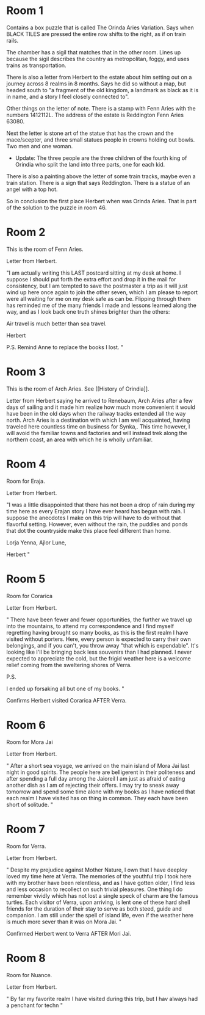 # Room 1
Contains a box puzzle that is called The Orinda Aries Variation. Says when BLACK TILES are pressed the entire row shifts to the right, as if on train rails.

The chamber has a sigil that matches that in the other room. Lines up because the sigil describes the country as metropolitan, foggy, and uses trains as transportation.

There is also a letter from Herbert to the estate about him setting out on a journey across 8 realms in 8 months. Says he did so without a map, but headed south to "a fragment of the old kingdom, a landmark as black as it is in name, and a story I feel closely connected to".

Other things on the letter of note. There is a stamp with Fenn Aries with the numbers 1412112L. The address of the estate is Reddington Fenn Aries 63080.

Next the letter is stone art of the statue that has the crown and the mace/scepter, and three small statues people in crowns holding out bowls. Two men and one woman.
- Update: The three people are the three children of the fourth king of Orindia who split the land into three parts, one for each kid.

There is also a painting above the letter of some train tracks, maybe even a train station. There is a sign that says Reddington. There is a statue of an angel with a top hot.

So in conclusion the first place Herbert when was Orinda Aries. That is part of the solution to the puzzle in room 46.
# Room 2
This is the room of Fenn Aries.

Letter from Herbert.

"I am actually writing this LAST postcard sitting at my desk at home. I suppose I should put forth the extra effort and drop it in the mail for consistency, but I am tempted to save the postmaster a trip as it will just wind up here once again to join the other seven, which I am please to report were all waiting for me on my desk safe as can be. Flipping through them has reminded me of the many friends I made and lessons learned along the way, and as I look back one truth shines brighter than the others:

Air travel is much better than sea travel.

Herbert

P.S. Remind Anne to replace the books I lost.
"

# Room 3
This is the room of Arch Aries. See [[History of Orindia]].

Letter from Herbert saying he arrived to Renebaum, Arch Aries after a few days of sailing and it made him realize how much more convenient it would have been in the old days when the railway tracks extended all the way north. Arch Aries is a destination with which I am well acquainted, having traveled here countless time on business for Synka,. This time however, I will avoid the familiar towns and factories and will instead trek along the northern coast, an area with which he is wholly unfamiliar.

# Room 4
Room for Eraja.

Letter from Herbert.

"I was a little disappointed that there has not been a drop of rain during my time here as every Erajan story I have ever heard has begun with rain. I suppose the anecdotes I make on this trip will have to do without that flavorful setting. However, even without the rain, the puddles and ponds that dot the countryside make this place feel different than home.

Lorja Yenna, Ajlor Lune,

Herbert
"
# Room 5
Room for Corarica

Letter from Herbert.

"
There have been fewer and fewer opportunities, the further we travel up into the mountains, to attend my correspondence and I find myself regretting having brought so many books, as this is the first realm I have visited without porters. Here, every person is expected to carry their own belongings, and if you can't, you throw away "that which is expendable". It's looking like I'll be bringing back less souvenirs than I had planned. I never expected to appreciate the cold, but the frigid weather here is a welcome relief coming from the sweltering shores of Verra.

P.S.

I ended up forsaking all but one of my books.
"

Confirms Herbert visited Corarica AFTER Verra.

# Room 6
Room for Mora Jai

Letter from Herbert.

"
After a short sea voyage, we arrived on the main island of Mora Jai last night in good spirits. The people here are belligerent in their politeness and after spending a full day among the Jaioreil I am just as afraid of eating another dish as I am of rejecting their offers. I may try to sneak away tomorrow and spend some time alone with my books as I have noticed that each realm I have visited has on thing in common. They each have been short of solitude.
"

# Room 7
Room for Verra.

Letter from Herbert.

"
Despite my prejudice against Mother Nature, I own that I have deeploy loved my time here at Verra. The memories of the youthful trip I took here with my brother have been relentless, and as I have gotten older, I find less and less occasion to recollect on such trivial pleasures. One thing I do remember vividly which has not lost a single speck of charm are the famous turtles. Each visitor of Verra, upon arriving, is lent one of these hard shell friends for the duration of their stay to serve as both steed, guide and companion. I am still under the spell of island life, even if the weather here is much more sever than it was on Mora Jai.
"

Confirmed Herbert went to Verra AFTER Mori Jai.

# Room 8
Room for Nuance.

Letter from Herbert.

"
By far my favorite realm I have visited during this trip, but I hav always had a penchant for techn
"